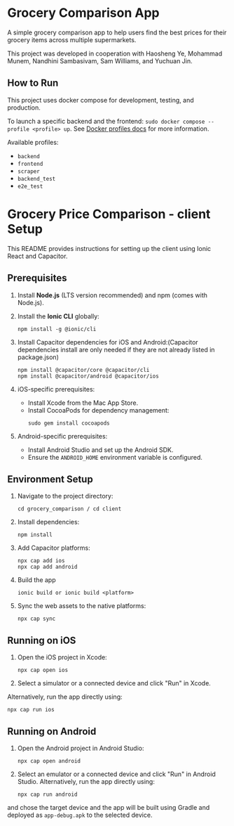 # Grocery Comparison App

A simple grocery comparison app to help users find the best prices for their grocery items across multiple supermarkets.

This project was developed in cooperation with Haosheng Ye, Mohammad Munem, Nandhini Sambasivam, Sam Williams, and Yuchuan Jin.

## How to Run

This project uses docker compose for development, testing, and production.

To launch a specific backend and the frontend: `sudo docker compose --profile <profile> up`. See [Docker profiles docs](https://docs.docker.com/compose/how-tos/profiles/) for more information.

Available profiles:

- `backend`
- `frontend`
- `scraper`
- `backend_test`
- `e2e_test`

# Grocery Price Comparison - client Setup

This README provides instructions for setting up the client using Ionic React and Capacitor.

## Prerequisites

1. Install **Node.js** (LTS version recommended) and npm (comes with Node.js).
2. Install the **Ionic CLI** globally:
   ```
   npm install -g @ionic/cli
   ```
3. Install Capacitor dependencies for iOS and Android:(Capacitor dependencies install are only needed if they are not already listed in package.json)

   ```
   npm install @capacitor/core @capacitor/cli
   npm install @capacitor/android @capacitor/ios
   ```
4. iOS-specific prerequisites:
   - Install Xcode from the Mac App Store.
   - Install CocoaPods for dependency management:
     ```
     sudo gem install cocoapods
     ```
5. Android-specific prerequisites:
   - Install Android Studio and set up the Android SDK.
   - Ensure the `ANDROID_HOME` environment variable is configured.

## Environment Setup

1. Navigate to the project directory:
   ```
   cd grocery_comparison / cd client
   ```
2. Install dependencies:
   ```
   npm install
   ```
3. Add Capacitor platforms:
   ```
   npx cap add ios
   npx cap add android
   ```
4. Build the app

   ```
   ionic build or ionic build <platform>
   ```
5. Sync the web assets to the native platforms:
   ```
   npx cap sync
   ```

## Running on iOS

1. Open the iOS project in Xcode:
   ```
   npx cap open ios
   ```
2. Select a simulator or a connected device and click "Run" in Xcode.

Alternatively, run the app directly using:
   ```
   npx cap run ios
   ```

## Running on Android

1. Open the Android project in Android Studio:
   ```
   npx cap open android
   ```
2. Select an emulator or a connected device and click "Run" in Android Studio.
Alternatively, run the app directly using:
   ```
   npx cap run android
   ```
and chose the target device and the app will be built using Gradle and deployed as `app-debug.apk` to the selected device.
